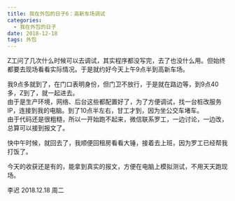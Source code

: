 ```yaml
---
title: 我在外包的日子6：高新车场调试
categories:
  - 我在外包的日子
date: 2018-12-18
tags: 外包
---
```

Z工问了几次什么时候可以去调试，其实程序都没写完，去了也没什么用。但始终都要去现场看看实际情况。于是就约好今天上午9点半到高新车场。  
<!-- more --> 
我9点多就到了，在门口表明身份，但门卫不放行，于是就在路边等，到9点40多，Z到了，就一起进去。  
由于是生产环境，网络、后台这些都配置好了，为了方便调试，找一台桩改服务IP，连接到我的电脑。到了10点半左右，甘工才到，因为坐公交车堵车。  
由于代码还是很粗糙，所以一开始跑不起来，微信联系罗工，一边讨论，一边改，总算可以接到报文了。  

快中午时候，就回去了，我顺便回租房看看大锤，接着去上班，因为罗工已经帮我打饭了。  

今天的收获还是有的，能拿到真实的报文，方便在电脑上模拟测试，不用天天跑现场。  

李迟 2018.12.18 周二
